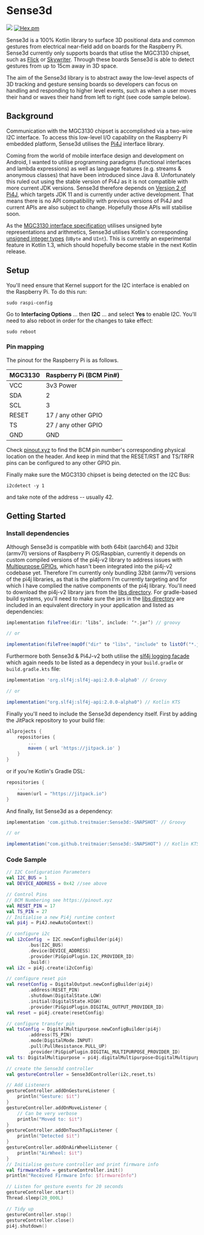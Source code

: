 # Sense3d
[![](https://jitpack.io/v/treitmaier/Sense3d.svg)](https://jitpack.io/#treitmaier/Sense3d)
[![Hex.pm](https://img.shields.io/hexpm/l/plug.svg)](https://github.com/treitmaier/Sense3d)

Sense3d is a 100% Kotlin library to surface 3D positional data and common gestures from electrical near-field add on boards for the Raspberry Pi. Sense3d currently only supports boards that utlise the MGC3130 chipset, such as [Flick](https://github.com/PiSupply/Flick) or [Skywriter](https://shop.pimoroni.com/products/skywriter).  Through these boards Sense3d is able to detect gestures from up to 15cm away in 3D space.

The aim of the Sense3d library is to abstract away the low-level aspects of 3D tracking and gesture sensing boards so developers can focus on handling and responding to higher level events, such as when a user moves their hand or waves their hand from left to right (see code sample below).

## Background
Communication with the MGC3130 chipset is accomplished via a two-wire I2C interface. To access this low-level I/O capability on the Raspberry Pi embedded platform, Sense3d utilises the [Pi4J](https://pi4j.com/) interface library.

Coming from the world of mobile interface design and development on Android, I wanted to utilise programming paradigms (functional interfaces and lambda expressions) as well as language features (e.g. streams & anonymous classes) that have been introduced since Java 8. Unfortunately this ruled out using the stable version of Pi4J as it is not compatible with more current JDK versions. Sense3d therefore depends on [Version 2 of Pi4J](https://v2.pi4j.com/), which targets JDK 11 and is currently under active development. That means there is no API compatibility with previous versions of Pi4J and current APIs are also subject to change.  Hopefully those APIs will stabilise soon.

As the [MGC3130 interface specification](docs/MGC3130-Library-Interface-Description.pdf) utilises unsigned byte representations and arithmetics, Sense3d utilises Kotlin's corresponding [unsigned integer types](https://kotlinlang.org/docs/reference/whatsnew13.html) (`UByte` and `UInt`).  This is currently an experimental feature in Kotlin 1.3, which should hopefully become stable in the next Kotlin release.

## Setup

You'll need ensure that Kernel support for the I2C interface is enabled on the Raspberry Pi. To do this run:

```
sudo raspi-config
```

Go to **Interfacing Options** ... then **I2C** ... and select **Yes** to enable I2C.  You'll need to also reboot in order for the changes to take effect:

```
sudo reboot
```


### Pin mapping
The pinout for the Raspberry Pi is as follows. 

| MGC3130 | Raspberry Pi (BCM Pin#) |
| ------- | ----------------------  |
| VCC     | 3v3 Power               |
| SDA     | 2                       |
| SCL     | 3                       |
| RESET   | 17 / any other GPIO     |
| TS      | 27 / any other GPIO     |
| GND     | GND                     |

Check [pinout.xyz](https://pinout.xyz) to find the BCM pin number's corresponding physical location on the header.  And keep in mind that the RESET/RST and TS/TRFR pins can be configured to any other GPIO pin.

Finally make sure the MGC3130 chipset is being detected on the I2C Bus:

```
i2cdetect -y 1
```

and take note of the address -- usually 42.

## Getting Started

### Install dependencies

Although Sense3d is compatible with both 64bit (aarch64) and 32bit (armv7l) versions of Raspberry Pi OS/Raspbian, currently it depends on custom compiled versions of the pi4j-v2 library to address issues with [Multipurpose GPIOs](https://github.com/Pi4J/pi4j-v2/issues/26), which hasn't been integrated into the pi4j-v2 codebase yet.  Therefore I'm currently only bundling 32bit (armv7l) versions of the pi4j libraries, as that is the platform I'm currently targeting and for which I have complied the native components of the pi4j library.  You'll need to download the pi4j-v2 library jars from the [libs directory](libs/).  For gradle-based build systems, you'll need to make sure the jars in the [libs directory](libs) are included in an equivalent directory in your application and listed as dependencies:

``` groovy
implementation fileTree(dir: ‘libs’, include: ‘*.jar’) // groovy

// or

implementation(fileTree(mapOf("dir" to "libs", "include" to listOf("*.jar")))) // Kotlin KTS
```

Furthermore both Sense3d & Pi4J-v2 both utilise the [slf4j logging facade](http://www.slf4j.org/) which again needs to be listed as a dependecy in your `build.gradle` or `build.gradle.kts` file:

``` groovy
implementation 'org.slf4j:slf4j-api:2.0.0-alpha0' // Groovy

// or

implementation("org.slf4j:slf4j-api:2.0.0-alpha0") // Kotlin KTS
```

Finally you'll need to include the Sense3d dependency itself. First by adding the JitPack repository to your build file:

``` groovy
allprojects {
    repositories {
        ...
        maven { url 'https://jitpack.io' }
    }
}
```

or if you're Kotlin's Gradle DSL:

``` kotlin
repositories {
    ...
    maven(url = "https://jitpack.io")
}
```


And finally, list Sense3d as a dependency:

``` groovy
implementation 'com.github.treitmaier:Sense3d:-SNAPSHOT' // Groovy

// or

implementation("com.github.treitmaier:Sense3d:-SNAPSHOT") // Kotlin KTS
```

### Code Sample

``` kotlin
// I2C Configuration Parameters
val I2C_BUS = 1
val DEVICE_ADDRESS = 0x42 //see above

// Control Pins
// BCM Numbering see https://pinout.xyz
val RESET_PIN = 17
val TS_PIN = 27
// Initialise a new Pi4j runtime context
val pi4j = Pi4J.newAutoContext()

// configure i2c
val i2cConfig  = I2C.newConfigBuilder(pi4j)
        .bus(I2C_BUS)
        .device(DEVICE_ADDRESS)
        .provider(PiGpioPlugin.I2C_PROVIDER_ID)
        .build()
val i2c = pi4j.create(i2cConfig)

// configure reset pin
val resetConfig = DigitalOutput.newConfigBuilder(pi4j)
        .address(RESET_PIN)
        .shutdown(DigitalState.LOW)
        .initial(DigitalState.HIGH)
        .provider(PiGpioPlugin.DIGITAL_OUTPUT_PROVIDER_ID)
val reset = pi4j.create(resetConfig)

// configure transfer pin
val tsConfig = DigitalMultipurpose.newConfigBuilder(pi4j)
        .address(TS_PIN)
        .mode(DigitalMode.INPUT)
        .pull(PullResistance.PULL_UP)
        .provider(PiGpioPlugin.DIGITAL_MULTIPURPOSE_PROVIDER_ID)
val ts: DigitalMultipurpose = pi4j.digitalMultipurpose<DigitalMultipurposeProvider>().create(tsConfig)

// create the Sense3d controller
val gestureController = Sense3dController(i2c,reset,ts)

// Add Listeners
gestureController.addOnGestureListener {
    println("Gesture: $it")
}
gestureController.addOnMoveListener {
    // Can be very verbose
    println("Moved to: $it")
}
gestureController.addOnTouchTapListener {
    println("Detected $it")
}
gestureController.addOnAirWheelListener {
    println("AirWheel: $it")
}
// Initialise gesture controller and print firmware info
val firmwareInfo = gestureController.init()
println("Received Firmware Info: $firmwareInfo")

// Listen for gesture events for 20 seconds
gestureController.start()
Thread.sleep(20_000L)

// Tidy up
gestureController.stop()
gestureController.close()
pi4j.shutdown()
```

